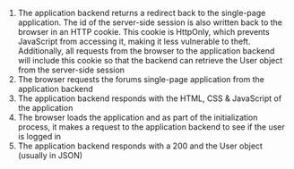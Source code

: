 1. The application backend returns a redirect back to the single-page application. The id of the server-side session is also written back to the browser in an HTTP cookie. This cookie is HttpOnly, which prevents JavaScript from accessing it, making it less vulnerable to theft. Additionally, all requests from the browser to the application backend will include this cookie so that the backend can retrieve the User object from the server-side session
1. The browser requests the forums single-page application from the application backend
1. The application backend responds with the HTML, CSS & JavaScript of the application
1. The browser loads the application and as part of the initialization process, it makes a request to the application backend to see if the user is logged in 
1. The application backend responds with a 200 and the User object (usually in JSON)